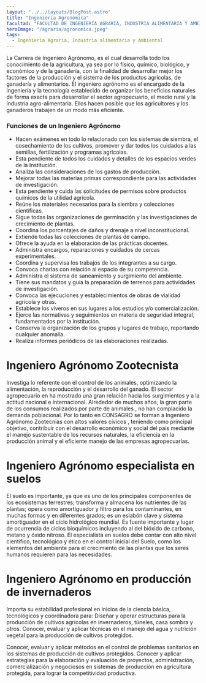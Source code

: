 ```yaml
---
layout: "../../layouts/BlogPost.astro"
title: "Ingeniería Agronómica"
facultad: "FACULTAD DE INGENIERÍA AGRARIA, INDUSTRIA ALIMENTARIA Y AMBIENTAL"
heroImage: "/agraria/agronomica.jpeg"
tags:
  - Ingenieria Agraria, Industria alimentaria y Ambiental
---
```


La Carrera de Ingeniero Agrónomo, es el cual desarrolla todo los conocimiento de la agricultura, ya sea por lo físico, químico, biológico, y económico y de la ganadería, con la finalidad de desarrollar mejor los factores de la producción y el sistema de los productos agrícolas, de ganadería y alimentarios. El ingeniero agrónomo es el encargado de la ingeniería y la tecnología establecido de organizar los beneficios naturales de forma exacta para desarrollar el sector agropecuario, el medio rural y la industria agro-alimentaria. Ellos hacen posible que los agricultores y los ganaderos trabajen de un modo más eficiente.

### Funciones de un Ingeniero Agrónomo

- Hacen exámenes en todo lo relacionado con los sistemas de siembra, el cosechamiento de los cultivos, promover y dar todos los cuidados a las semillas, fertilización y programas agrícolas.
- Esta pendiente de todos los cuidados y detalles de los espacios verdes de la Institución.
- Analiza las consideraciones de los gastos de producción.
- Mejorar todas las materias primas correspondiente para las actividades de investigación.
- Esta pendiente y cuida las solicitudes de permisos sobre productos químicos de la utilidad agrícola.
- Reúne los materiales necesarios para la siembra y colecciones científicas.
- Sigue todas las organizaciones de germinación y las investigaciones de crecimiento de plantas.
- Coordina los porcentajes de daños y drenaje a nivel inconstitucional.
- Extiende todas las colecciones de plantas de campo.
- Ofrece la ayuda en la elaboración de las prácticas docentes.
- Administra encargos, reparaciones y cuidados de cercas experimentales.
- Coordina y supervisa los trabajos de los integrantes a su cargo.
- Convoca charlas con relación al espacio de su competencia.
- Administra el sistema de saneamiento y surgimiento del ambiente.
- Tiene sus mandatos y guía la preparación de terrenos para actividades de investigación.
- Convoca las ejecuciones y establecimientos de obras de vialidad agrícola y otras.
- Establece los viveros en sus lugares a los estudios y/o comercialización.
- Ejerce las normativas y seguimientos en materia de seguridad integral, fundamentados por la institución.
- Conserva la organización de los grupos y lugares de trabajo, reportando cualquier anomalía.
- Realiza informes periódicos de las elaboraciones realizadas.

# Ingeniero Agrónomo Zootecnista

Investiga lo referente con el control de los animales, optimizando la alimentación, la reproducción y el desarrollo del ganado. El sector agropecuario en ha mostrado una gran relación hacia los surgimientos y a la actitud nacional e internacional. Alrededor de muchos años, la gran parte de los consumos realizados por parte de animales , no han complacido la demanda poblacional. Por lo tanto en CONSAGRO se forman a Ingeniero Agrónomo Zootecnias con altos valores cívicos , teniendo como principal objetivo, contribuir con el desarrollo económico y social del país mediante el manejo sustentable de los recursos naturales, la eficiencia en la producción animal y el eficiente manejo de las empresas agropecuarias.

# Ingeniero Agrónomo especialista en suelos

El suelo es importante, ya que es uno de los principales componentes de los ecosistemas terrestres; transforma y almacena los nutrientes de las plantas; opera como amortiguador y filtro para los contaminantes, en muchas formas y en diferentes grados; es un eslabón clave y sistema amortiguador en el ciclo hidrológico mundial. Es fuente importante y lugar de ocurrencia de ciclos bioquímicos incluyendo al del bióxido de carbono, metano y óxido nitroso.
El especialista en suelos debe contar con alto nivel científico, tecnológico y ético en el control inicial del Suelo, como los elementos del ambiente para el crecimiento de las plantas que los seres humanos requieren para las necesidades.

# Ingeniero Agrónomo en producción de invernaderos

Importa su estabilidad profesional en inicios de la ciencia básica, tecnológicos y coordinadora para: Diseñar y operar estructuras para la producción de cultivos agrícolas en invernaderos, túneles, casa sombra y otros. Conocer, evaluar y aplicar técnicas en el manejo del agua y nutrición vegetal para la producción de cultivos protegidos.

Conocer, evaluar y aplicar métodos en el control de problemas sanitarios en los sistemas de producción de cultivos protegidos. Conocer y aplicar estrategias para la elaboración y evaluación de proyectos, administración, comercialización y negociosos en sistemas de producción en agricultura protegida, para lograr la competitividad productiva​​​​​.
